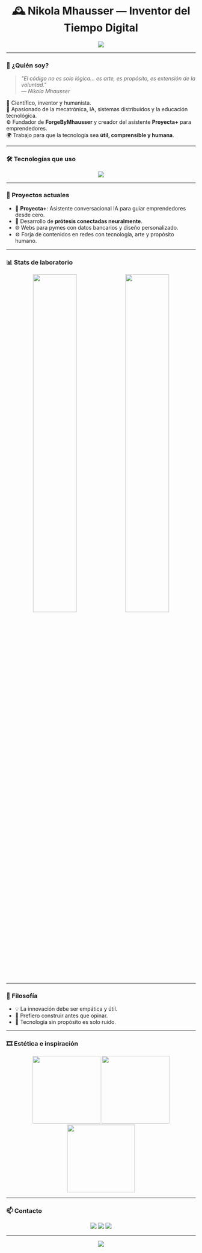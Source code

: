 <h1 align="center">🕰️ Nikola Mhausser — Inventor del Tiempo Digital</h1>

<p align="center">
  <img src="https://readme-typing-svg.herokuapp.com?font=Fira+Code&size=24&center=true&vCenter=true&width=600&lines=Bienvenido+a+la+forja." />
</p>

---

### 🧭 ¿Quién soy?

> _"El código no es solo lógica... es arte, es propósito, es extensión de la voluntad."_  
> — *Nikola Mhausser*

🎩 Científico, inventor y humanista.  
🧠 Apasionado de la mecatrónica, IA, sistemas distribuidos y la educación tecnológica.  
⚙️ Fundador de **ForgeByMhausser** y creador del asistente **Proyecta+** para emprendedores.  
🌍 Trabajo para que la tecnología sea **útil, comprensible y humana**.

---

### 🛠 Tecnologías que uso

<p align="center">
  <img src="https://skillicons.dev/icons?i=python,cpp,react,nextjs,tailwind,firebase,js,html,css,vscode,openai&theme=dark" />
</p>

---

### 📡 Proyectos actuales

- 🔹 **Proyecta+**: Asistente conversacional IA para guiar emprendedores desde cero.
- 🧪 Desarrollo de **prótesis conectadas neuralmente**.
- 🌐 Webs para pymes con datos bancarios y diseño personalizado.
- ⚙️ Forja de contenidos en redes con tecnología, arte y propósito humano.

---

### 📊 Stats de laboratorio

<p align="center">
  <img width="48%" src="https://github-readme-stats.vercel.app/api?username=NikolaMhausser&show_icons=true&theme=gruvbox&hide_border=true&count_private=true" />
  <img width="48%" src="https://github-readme-streak-stats.herokuapp.com/?user=NikolaMhausser&theme=gruvbox&hide_border=true" />
</p>

---

### 🔮 Filosofía

- 💡 La innovación debe ser empática y útil.
- 🔧 Prefiero construir antes que opinar.
- 🤝 Tecnología sin propósito es solo ruido.

---

### 🎞️ Estética e inspiración

<p align="center">
  <img src="https://media.giphy.com/media/nQEFpP92FjaY2/giphy.gif" width="180px" />
  <img src="https://media.giphy.com/media/M9RGY2f8vGUis/giphy.gif" width="180px" />
  <img src="https://media.giphy.com/media/f7kYJAZeC0C9G/giphy.gif" width="180px" />
</p>

---

### 📫 Contacto

<p align="center">
  <a href="mailto:nikola@mhtech.cl"><img src="https://img.shields.io/badge/Email-nikola@mhtech.cl-red?style=for-the-badge&logo=gmail&logoColor=white" /></a>
  <a href="https://instagram.com/ForgeByMhausser"><img src="https://img.shields.io/badge/@ForgeByMhausser-E4405F?style=for-the-badge&logo=instagram&logoColor=white" /></a>
  <a href="https://linkedin.com/in/NikolaMhausser"><img src="https://img.shields.io/badge/LinkedIn-NikolaMhausser-blue?style=for-the-badge&logo=linkedin" /></a>
</p>

---

<p align="center">
  <img src="https://readme-typing-svg.herokuapp.com?font=Courier+Prime&size=18&color=F7A41D&width=480&lines=Gracias+por+visitar+mi+Taller+Temporal.;No+olvides+soñar+y+crear+algo+hoy.%F0%9F%92%AA" />
</p>
